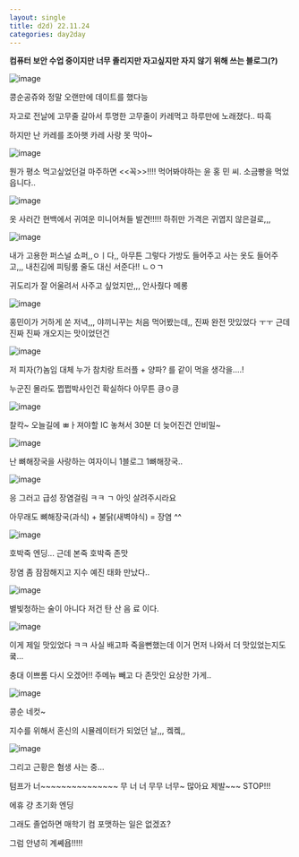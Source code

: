 ```yaml
---
layout: single
title: d2d) 22.11.24
categories: day2day
---
```


__컴퓨터 보안 수업 중이지만 너무 졸리지만 자고싶지만 자지 않기 위해 쓰는 블로그(?)__

![image](https://user-images.githubusercontent.com/52832956/203673080-4a2449fa-6a64-4e61-ac87-773070494fe3.png)

콩순공쥬와 정말 오랜만에 데이트를 했다능

자고로 전날에 고무줄 갈아서 투명한 고무줄이 카레먹고 하루만에 노래졌다.. 따흑

하지만 난 카레를 조아햇 카레 사랑 못 막아~

![image](https://user-images.githubusercontent.com/52832956/203673232-6f55b638-91d6-452a-852d-95c5016bf847.png)

뭔가 평소 먹고싶었던걸 마주하면 <<꼭>>!!!! 먹어봐야하는 윤 홍 민 씨. 소금빵을 먹었읍니다..

![image](https://user-images.githubusercontent.com/52832956/203673297-a96db1cf-cb95-40d3-8178-4a45e3baba34.png)

옷 사러간 현백에서 귀여운 미니어쳐들 발견!!!!! 하쥐만 가격은 귀엽지 않은걸로,,,

![image](https://user-images.githubusercontent.com/52832956/203673373-9971cbfd-a9be-4ed4-a161-d609e1ee4534.png)

내가 고용한 퍼스널 쇼퍼,,ㅇㅣ다,, 아무튼 그렇다 가방도 들어주고 사는 옷도 들어주고,,, 내친김에 피팅룸 줄도 대신 서준다!! ㄴㅇㄱ

귀도리가 잘 어울려서 사주고 싶었지만,,, 안사줬다 메롱

![image](https://user-images.githubusercontent.com/52832956/203673995-41620603-0662-4eef-a931-3e1185846bbe.png)

홍민이가 거하게 쏜 저녁,,, 야끼니꾸는 처음 먹어봤는데,, 진짜 완전 맛있었다 ㅜㅜ 근데 진짜 진짜 개오지는 맛이었던건

![image](https://user-images.githubusercontent.com/52832956/203674128-dff3a747-4fa9-47c2-ac8c-90a2bcab968a.png)

저 피자(?)놈임 대체 누가 참치랑 트러플 + 양파? 를 같이 먹을 생각을....!

누군진 몰라도 쩝쩝박사인건 확실하다 아무튼 킁ㅇ킁

![image](https://user-images.githubusercontent.com/52832956/203674219-a3f3eff5-84a2-404f-8fee-c29347da64c8.png)

찰칵~ 오늘길에 ㅃㅏ져야할 IC 놓쳐서 30분 더 늦어진건 안비밀~

![image](https://user-images.githubusercontent.com/52832956/203674288-67a811da-9556-4197-b809-37d94ca068f9.png)

난 뼈해장국을 사랑하는 여자이니 1블로그 1뼈해장국..

![image](https://user-images.githubusercontent.com/52832956/203674326-da913057-1c14-49ea-a4dc-99c3dcd1a57d.png)

응 그러고 급성 장염걸림 ㅋㅋ ㄱ 아잇 살려주시라요

아무래도 뼈해장국(과식) + 불닭(새벽야식) = 장염 ^^

![image](https://user-images.githubusercontent.com/52832956/203674428-b983d108-d720-4ae5-bdc6-feda4f9ffbae.png)

호박죽 엔딩... 근데 본죽 호박죽 존맛 

장염 좀 잠잠해지고 지수 예진 태화 만났다..

![image](https://user-images.githubusercontent.com/52832956/203674511-47893fa2-fcb6-4378-a925-d4de5c2bcb8e.png)

별빛청하는 술이 아니다 저건 탄 산 음 료 이다.

![image](https://user-images.githubusercontent.com/52832956/203674555-7f9ee57e-0eba-4c33-9ad2-141223267961.png)

이게 제일 맛있었다 ㅋㅋ 사실 배고파 죽을뻔했는데 이거 먼저 나와서 더 맛있었는지도 쿸...

충대 이쁘롬 다시 오겠어!! 주메뉴 빼고 다 존맛인 요상한 가게..

![image](https://user-images.githubusercontent.com/52832956/203674630-473cd1dc-32d1-4803-b765-5bbc3b14a18e.png)

콩순 네컷~

지수를 위해서 혼신의 시뮬레이터가 되었던 날,,, 켘켘,,

![image](https://user-images.githubusercontent.com/52832956/203674693-7be6ef2e-cdd7-4f3d-b7a8-c20403e55a6e.png)

그리고 근황은 혐생 사는 중...

텀프가 너~~~~~~~~~~~~~~~ 무 너 너 무무 너무~ 많아요 제발~~~ STOP!!!

에휴 걍 초기화 엔딩

그래도 졸업하면 매학기 컴 포맷하는 일은 없겠죠?

그럼 안녕히 계쎼욥!!!!! 
